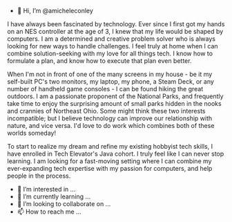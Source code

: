 - 👋 Hi, I’m @amicheleconley

I have always been fascinated by technology. Ever since I first got my hands on an NES controller at the age of 3, I knew that my life would be shaped by computers. I am a determined and creative problem solver who is always looking for new ways to handle challenges. I feel truly at home when I can combine solution-seeking with my love for all things tech. I know how to formulate a plan, and know how to execute that plan even better. 

When I'm not in front of one of the many screens in my house - be it my self-built PC's two monitors, my laptop, my phone, a Steam Deck, or any number of handheld game consoles - I can be found hiking the great outdoors. I am a passionate proponent of the National Parks, and frequently take time to enjoy the surprising amount of small parks hidden in the nooks and crannies of Northeast Ohio. Some might think these two interests incompatible; but I believe technology can improve our relationship with nature, and vice versa. I'd love to do work which combines both of these worlds someday!

To start to realize my dream and refine my existing hobbyist tech skills, I have enrolled in Tech Elevator's Java cohort. I truly feel like I can never stop learning. I am looking for a fast-moving setting where I can combine my ever-expanding tech expertise with my passion for computers, and help people in the process.
- 👀 I’m interested in ...
- 🌱 I’m currently learning ...
- 💞️ I’m looking to collaborate on ...
- 📫 How to reach me ...

<!---
amicheleconley/amicheleconley is a ✨ special ✨ repository because its `README.md` (this file) appears on your GitHub profile.
You can click the Preview link to take a look at your changes.
--->
